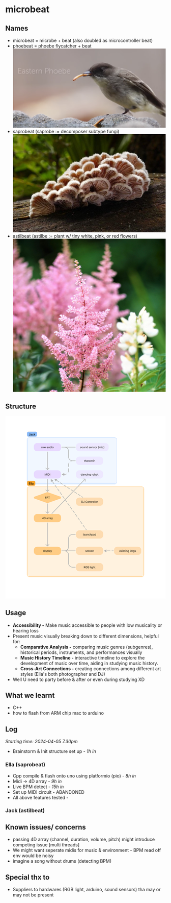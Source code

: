 # microbeat

## Names
- microbeat = microbe + beat (also doubled as microcontroller beat)
- phoebeat = phoebe flycatcher + beat
![phoebe](./media/phoebe.png)
- saprobeat (saprobe := decomposer subtype fungi)
![saprobe](./media/saprobe.jpeg)
- astilbeat (astilbe := plant w/ tiny white, pink, or red flowers)
![astilbe](./media/astilbe.jpeg)

## Structure
![Flowchart](./media/flowchart.png)

## Usage
- **Accessibility -** Make music accessible to people with low musicality or hearing loss
- Present music visually breaking down to different dimensions, helpful for:
	- **Comparative Analysis -** comparing music genres (subgenres), historical periods, instruments, and performances visually
	- **Music History Timeline -** interactive timeline to explore the development of music over time, aiding in studying music history.
	- **Cross-Art Connections -** creating connections among different art styles (Ella's both photographer and DJ)
- Well U need to party before & after or even during studying XD


## What we learnt
- C++
- how to flash from ARM chip mac to arduino

## Log
*Starting time: 2024-04-05 7.30pm*
- Brainstorm & Init structure set up - *1h in*

### Ella (saprobeat)
- Cpp compile & flash onto uno using platformio (pio) 	- *8h in*
- Midi -> 4D array										- *9h in*
- Live BPM detect										- *15h in*
- Set up MIDI circuit									- ABANDONED
- All above features tested								-

### Jack (astilbeat)


## Known issues/ concerns
- passing 4D array (channel, duration, volume, pitch) might introduce competing issue [multi threads]
- We might want seperate midis for music & environment - BPM read off env would be noisy
- imagine a song without drums (detecting BPM)

## Special thx to
- Suppliers to hardwares (RGB light, arduino, sound sensors) tha may or may not be present



